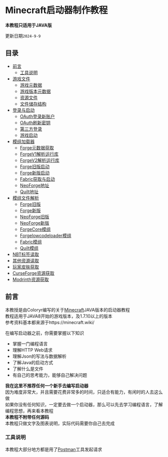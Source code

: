 # Minecraft启动器制作教程

**本教程只适用于JAVA版**

更新日期`2024-9-9`

## 目录

- [前言](#前言)
  - [工具说明](#工具说明)
- [游戏文件](Guide1.md/#游戏文件)
  - [游戏元数据](Guide1.md/#游戏元数据)
  - [游戏版本元数据](Guide1.md/#游戏版本元数据)
  - [资源文件](Guide1.md/#资源文件)
  - [文件储存结构](Guide1.md/#文件储存结构)
- [登录与启动](Guide2.md/#登录与启动)
  - [OAuth登录新账户](Guide2.md/#OAuth登录新账户)
  - [OAuth刷新密钥](Guide2.md/#OAuth刷新密钥)
  - [第三方登录](Guide2.md/#第三方登录)
  - [游戏启动](Guide2.md/#游戏启动)
- [模组加载器](Guide3.md/#模组加载器)
  - [Forge元数据获取](Guide3.md/#Forge元数据获取)
  - [ForgeV1解析运行库](Guide3.md/#ForgeV1解析运行库)
  - [ForgeV2解析运行库](Guide3.md/#ForgeV2解析运行库)
  - [Forge旧版启动](Guide3.md/#Forge旧版启动)
  - [Forge新版启动](Guide3.md/#Forge新版启动)
  - [Fabric获取与启动](Guide3.md/#Fabric获取与启动)
  - [NeoForge地址](Guide3.md/#NeoForge地址)
  - [Quilt地址](Guide3.md/#Quilt地址)
- [模组文件解析](Guide4.md/#模组文件解析)
  - [Forge旧版](Guide3.md/#Forge旧版)
  - [Forge新版](Guide3.md/#Forge新版)
  - [NeoForge旧版](Guide3.md/#NeoForge旧版)
  - [NeoForge新版](Guide3.md/#NeoForge新版)
  - [ForgeCore模组](Guide3.md/#ForgeCore模组)
  - [Forgelowcodeloader模组](Guide3.md/#Forgelowcodeloader模组)
  - [Fabric模组](Guide3.md/#Fabric模组)
  - [Quilt模组](Guide3.md/#Quilt模组)
- [NBT标签读取](Guide5.md/#NBT标签读取)
- [其他资源读取](Guide6.md/#NBT标签读取)
- [玩家皮肤获取](Guide7.md/#NBT标签读取)
- [CurseForge资源获取](Guide8.md/#NBT标签读取)
- [Modrinth资源获取](Guide9.md/#NBT标签读取)

## 前言

本教授是由Coloryr编写的关于[Minecraft](https://minecraft.net/)JAVA版本的启动器教程  
教程适用于JAVA8开始的游戏版本，及1.7.10以上的版本  
参考资料基本都来源于https://minecraft.wiki/

在编写启动器之前，你需要掌握以下知识
- 掌握一门编程语言
- 理解HTTP Web请求
- 理解Json的写法与数据解析
- 了解Java的启动方式
- 了解什么是文件
- 有自己的思考能力，能够自己解决问题

**我在这里不推荐任何一个新手去编写启动器**  
因为难度非常大，并且需要花费非常多的时间，只适合有能力，有闲时的人去这么做  
如果你没有任何知识，一定要去做一个启动器，那么可以先去学习编程语言，了解编程思想，再来看本教程  
**本教程不附带任何源码**  
本教程只做文字及图表说明，实际代码需要你自己去完成  

### 工具说明

本教程大部分地方都是用了[Postman](https://www.postman.com/)工具发起请求
